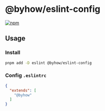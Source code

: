 # @byhow/eslint-config

[![npm](https://img.shields.io/npm/v/@byhow/eslint-config)](https://npmjs.com/package/@byhow/eslint-config)

## Usage

### Install

```bash
pnpm add -D eslint @byhow/eslint-config
```

### Config `.eslintrc`

```json
{
  "extends": [
    "@byhow"
  ]
}
```
